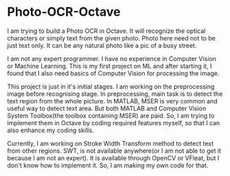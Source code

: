 # Photo-OCR-Octave

I am trying to build a Photo OCR in Octave. It will recognize the optical characters or simply text from the given photo. Photo here need not to be just text only. It can be any natural photo like a pic of a busy street.

I am not any expert programmer. I have no experience in Computer Vision or Machine Learning. This is my first project on ML and after starting it, I found that I also need basics of Computer Vision for processing the image.

This project is just in it's initial stages. I am working on the preprocessing image before recognising stage. 
In preprocessing, main task is to detect the text region from the whole picture. In MATLAB, MSER is very common and useful way to detect text area. But both MATLAB and Computer Vision System Toolbox(the toolbox containing MSER) are paid. So, I am trying to implement them in Octave by coding required features myself, so that I can also enhance my coding skills.

Currently, I am working on Stroke Width Transform method to detect text from other regions. SWT, is not available anywhere(or I am not able to get it because I am not an expert). It is available through OpenCV or VFleat, but I don't know how to implement it. So, I am making my own code for that. 
